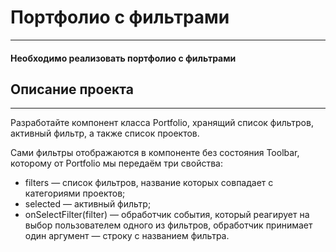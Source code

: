 # Портфолио с фильтрами

---

#### Необходимо реализовать портфолио с фильтрами

## Описание проекта

---
Разработайте компонент класса Portfolio, хранящий список фильтров, активный фильтр, а также список проектов.

Сами фильтры отображаются в компоненте без состояния Toolbar, которому от Portfolio мы передаём три свойства:

- filters — список фильтров, название которых совпадает с категориями проектов;
- selected — активный фильтр;
- onSelectFilter(filter) — обработчик события, который реагирует на выбор пользователем одного из фильтров, обработчик принимает один аргумент — строку с названием фильтра.
